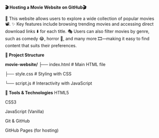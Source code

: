 **🎬 Hosting a Movie Website on GitHub🎬**

🚀 This website allows users to explore a wide collection of popular movies 📽️.
✨ Key features include browsing trending movies and accessing direct download links ⬇️ for each title.
🎭 Users can also filter movies by genre, such as comedy 😂, horror 👻, and many more 🎞️—making it easy to find content that suits their preferences.

**📁 Project Structure**

**movie-website/**
├── index.html      # Main HTML file

├── style.css       # Styling with CSS

└── script.js       # Interactivity with JavaScript

**🧰 Tools & Technologies**
HTML5

CSS3

JavaScript (Vanilla)

Git & GitHub

GitHub Pages (for hosting)


